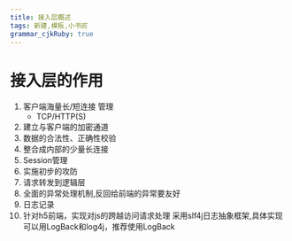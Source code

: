 ```yaml
---
title: 接入层概述
tags: 新建,模板,小书匠
grammar_cjkRuby: true
---
```

# 接入层的作用
1. 客户端海量长/短连接 管理
	-  TCP/HTTP(S)
2. 建立与客户端的加密通道
3. 数据的合法性、正确性校验
4. 整合成内部的少量长连接
5. Session管理
6. 实施初步的攻防
7. 请求转发到逻辑层
8. 全面的异常处理机制,反回给前端的异常要友好
9. 日志记录
10. 针对h5前端，实现对js的跨越访问请求处理
采用slf4j日志抽象框架,具体实现可以用LogBack和log4j，推荐使用LogBack